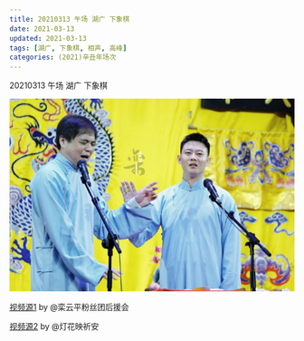 ```yaml
---
title: 20210313 午场 湖广 下象棋
date: 2021-03-13
updated: 2021-03-13
tags: [湖广, 下象棋, 相声, 高峰] 
categories: (2021)辛丑年场次
---
```

20210313 午场 湖广 下象棋

![](https://raw.githubusercontent.com/rhenginium/image/main/007aVJ83ly1goig2swhe6j32io1p3npf.jpg)

[视频源1](https://m.weibo.cn/6574451359/4614335957042121 ) by @栾云平粉丝团后援会

[视频源2](https://m.weibo.cn/status/4614343427623389?)  by @灯花映祈安